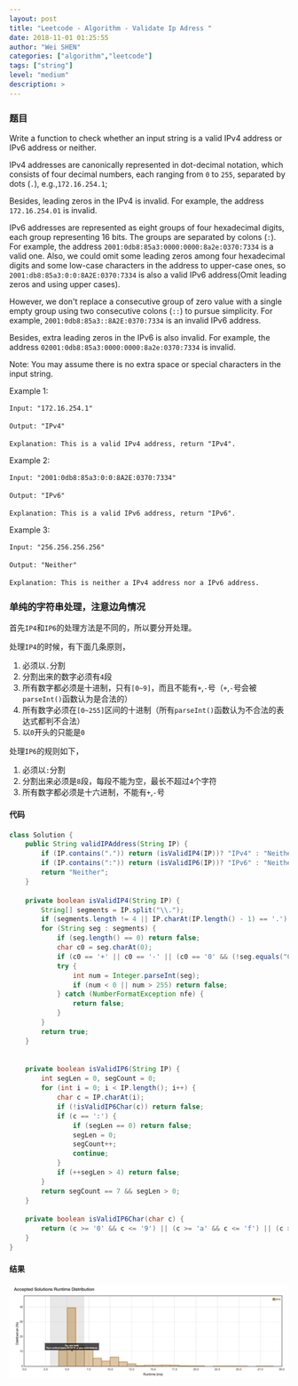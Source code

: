 ```yaml
---
layout: post
title: "Leetcode - Algorithm - Validate Ip Adress "
date: 2018-11-01 01:25:55
author: "Wei SHEN"
categories: ["algorithm","leetcode"]
tags: ["string"]
level: "medium"
description: >
---
```


### 题目
Write a function to check whether an input string is a valid IPv4 address or IPv6 address or neither.

IPv4 addresses are canonically represented in dot-decimal notation, which consists of four decimal numbers, each ranging from `0` to `255`, separated by dots (`.`), e.g.,`172.16.254.1`;

Besides, leading zeros in the IPv4 is invalid. For example, the address `172.16.254.01` is invalid.

IPv6 addresses are represented as eight groups of four hexadecimal digits, each group representing 16 bits. The groups are separated by colons (`:`). For example, the address `2001:0db8:85a3:0000:0000:8a2e:0370:7334` is a valid one. Also, we could omit some leading zeros among four hexadecimal digits and some low-case characters in the address to upper-case ones, so `2001:db8:85a3:0:0:8A2E:0370:7334` is also a valid IPv6 address(Omit leading zeros and using upper cases).

However, we don't replace a consecutive group of zero value with a single empty group using two consecutive colons (`::`) to pursue simplicity. For example, `2001:0db8:85a3::8A2E:0370:7334` is an invalid IPv6 address.

Besides, extra leading zeros in the IPv6 is also invalid. For example, the address `02001:0db8:85a3:0000:0000:8a2e:0370:7334` is invalid.

Note: You may assume there is no extra space or special characters in the input string.

Example 1:
```
Input: "172.16.254.1"

Output: "IPv4"

Explanation: This is a valid IPv4 address, return "IPv4".
```

Example 2:
```
Input: "2001:0db8:85a3:0:0:8A2E:0370:7334"

Output: "IPv6"

Explanation: This is a valid IPv6 address, return "IPv6".
```

Example 3:
```
Input: "256.256.256.256"

Output: "Neither"

Explanation: This is neither a IPv4 address nor a IPv6 address.
```

### 单纯的字符串处理，注意边角情况
首先`IP4`和`IP6`的处理方法是不同的，所以要分开处理。

处理`IP4`的时候，有下面几条原则，
1. 必须以`.`分割
2. 分割出来的数字必须有`4`段
3. 所有数字都必须是十进制，只有`[0~9]`，而且不能有`+`,`-`号（`+`,`-`号会被`parseInt()`函数认为是合法的）
4. 所有数字必须在`[0~255]`区间的十进制（所有`parseInt()`函数认为不合法的表达式都判不合法）
5. 以`0`开头的只能是`0`

处理`IP6`的规则如下，
1. 必须以`:`分割
2. 分割出来必须是`8`段，每段不能为空，最长不超过`4`个字符
3. 所有数字都必须是十六进制，不能有`+`,`-`号

#### 代码
```java
class Solution {
    public String validIPAddress(String IP) {
        if (IP.contains(".")) return (isValidIP4(IP))? "IPv4" : "Neither";
        if (IP.contains(":")) return (isValidIP6(IP))? "IPv6" : "Neither";
        return "Neither";
    }

    private boolean isValidIP4(String IP) {
        String[] segments = IP.split("\\.");
        if (segments.length != 4 || IP.charAt(IP.length() - 1) == '.') return false;
        for (String seg : segments) {
            if (seg.length() == 0) return false;
            char c0 = seg.charAt(0);
            if (c0 == '+' || c0 == '-' || (c0 == '0' && (!seg.equals("0")))) return false;
            try {
                int num = Integer.parseInt(seg);
                if (num < 0 || num > 255) return false;
            } catch (NumberFormatException nfe) {
                return false;
            }
        }
        return true;
    }


    private boolean isValidIP6(String IP) {
        int segLen = 0, segCount = 0;
        for (int i = 0; i < IP.length(); i++) {
            char c = IP.charAt(i);
            if (!isValidIP6Char(c)) return false;
            if (c == ':') {
                if (segLen == 0) return false;
                segLen = 0;
                segCount++;
                continue;
            }
            if (++segLen > 4) return false;
        }
        return segCount == 7 && segLen > 0;
    }

    private boolean isValidIP6Char(char c) {
        return (c >= '0' && c <= '9') || (c >= 'a' && c <= 'f') || (c >= 'A' && c <= 'F') || (c == ':');
    }
}
```

#### 结果
![validate-ip-adress-1](/images/leetcode/validate-ip-adress-1.png)
